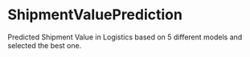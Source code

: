 # ShipmentValuePrediction
Predicted Shipment Value in Logistics based on 5 different models and selected the best one.
